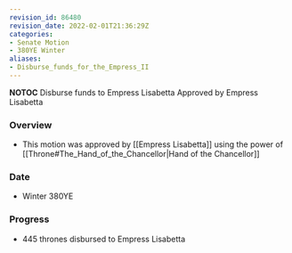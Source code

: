 ```yaml
---
revision_id: 86480
revision_date: 2022-02-01T21:36:29Z
categories:
- Senate Motion
- 380YE Winter
aliases:
- Disburse_funds_for_the_Empress_II
---
```



__NOTOC__
Disburse funds to Empress Lisabetta
Approved by Empress Lisabetta

### Overview
* This motion was approved by [[Empress Lisabetta]] using the power of [[Throne#The_Hand_of_the_Chancellor|Hand of the Chancellor]]

### Date
* Winter 380YE

### Progress
* 445 thrones disbursed to Empress Lisabetta